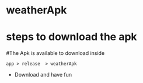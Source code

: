 # weatherApk 
# steps to download the apk

#The Apk is available to download inside 


``app > release  > weatherApk``

   
* Download and have fun
